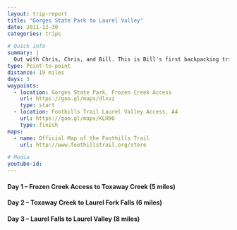 ```yaml
---
layout: trip-report
title: "Gorges State Park to Laurel Valley"
date: 2011-12-30
categories: trips

# Quick info
summary: |
  Out with Chris, Chris, and Bill. This is Bill's first backpacking trip!
type: Point-to-point
distance: 19 miles
days: 3
waypoints:
  - location: Gorges State Park, Frozen Creek Access
    url: https://goo.gl/maps/dlxvz
    type: start
  - location: Foothills Trail Laurel Valley Access, A4
    url: https://goo.gl/maps/KLH9O
    type: finish
maps: 	
  - name: Official Map of the Foothills Trail
    url: http://www.foothillstrail.org/store

# Media
youtube-id:
---
```



#### Day 1 – Frozen Creek Access to Toxaway Creek (5 miles)

#### Day 2 – Toxaway Creek to Laurel Fork Falls (6 miles)

#### Day 3 – Laurel Falls to Laurel Valley (8 miles)
